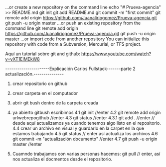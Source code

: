 …or create a new repository on the command line
echo "# Prueva-agencia" >> README.md
git init
git add README.md
git commit -m "first commit"
git remote add origin https://github.com/Juanaliriogomez/Prueva-agencia.git
git push -u origin master
…or push an existing repository from the command line
git remote add origin https://github.com/Juanaliriogomez/Prueva-agencia.git
git push -u origin master
…or import code from another repository
You can initialize this repository with code from a Subversion, Mercurial, or TFS project.



Aquí un tutorial sobre git and github:
https://www.youtube.com/watch?v=yXT1ElMEkW8

----------------------Explicación Carlos Fullstack-------parte 2 actualización.---------------
1. crear repositorio on github
2. crear carpeta en el computador
3. abrir git bush dentro de la carpeta creada
4. ya abierto gitbush escribimos 
    4.1 git init              //enter
    4.2 git remote add origin urlwebrepogithub    //enter
    4.3 git status      //enter
    4.3.1 git add .    //enter   // desde aquí actualizamos ya cuando tenemos algo listo en el repositorio. 
    4.4 crear un archivo en visual y guardarlo en la carpet en la que estamos trabajando
    4.5 git status        // enter  así actualiza los archivos
    4.6 git commit -m "actualización documento"    //enter
    4.7 git push -u origin master      //enter


5. Cuamndo trabajamos con varias personas hacemos:      git pull   // enter, así nos actualiza el docmentos desde el repositorio.